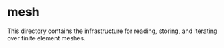 # mesh
This directory contains the infrastructure for reading, storing, and iterating over finite element meshes.